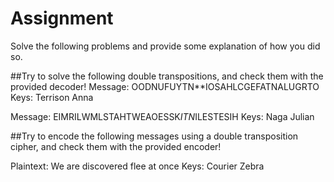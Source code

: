 # Assignment
Solve the following problems and provide some explanation of how you did so.


##Try to solve the following double transpositions, and check them with the provided decoder!
Message: OODNUFUYTN**IOSAHLCGEFATNALUGRTO
Keys: Terrison Anna

Message: EIMRILWMLSTAHTWEAOESSK*ITN*ILESTESIH
Keys: Naga Julian

##Try to encode the following messages using a double transposition cipher, and check them with the provided encoder!

Plaintext: We are discovered flee at once
Keys: Courier Zebra
